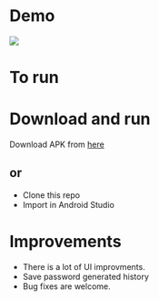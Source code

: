 # Demo
![](https://github.com/developershutt/Java-A-Z/blob/master/Android%20Projects/PasswordGeneratorApp/videos/Record.gif)

# To run

# Download and run
Download APK from [here](https://github.com/developershutt/Java-A-Z/blob/master/Android%20Projects/PasswordGeneratorApp/videos/app-debug.apk)

## or 
* Clone this repo
* Import in Android Studio

# Improvements

* There is a lot of UI improvments.
* Save password generated history
* Bug fixes are welcome.
